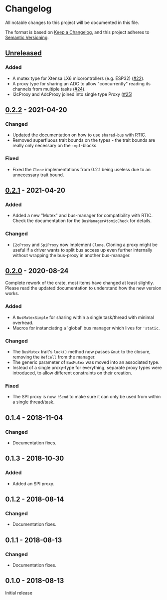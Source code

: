 # Changelog
All notable changes to this project will be documented in this file.

The format is based on [Keep a Changelog](https://keepachangelog.com/en/1.0.0/),
and this project adheres to [Semantic Versioning](https://semver.org/spec/v2.0.0.html).

## [Unreleased]
### Added
- A mutex type for Xtensa LX6 micorontrollers (e.g. ESP32) ([#22]).
- A proxy type for sharing an ADC to allow "concurrently" reading its channels
  from multiple tasks ([#24]).
- I2cProxy and AdcProxy joined into single type Proxy ([#25])

[#22]: https://github.com/rahix/shared-bus/pull/22
[#24]: https://github.com/rahix/shared-bus/pull/24
[#25]: https://github.com/rahix/shared-bus/pull/25


## [0.2.2] - 2021-04-20
### Changed
- Updated the documentation on how to use `shared-bus` with RTIC.
- Removed superfluous trait bounds on the types - the trait bounds are really
  only necessary on the `impl`-blocks.

### Fixed
- Fixed the `Clone` implementations from 0.2.1 being useless due to an
  unnecessary trait bound.


## [0.2.1] - 2021-04-20
### Added
- Added a new "Mutex" and bus-manager for compatibility with RTIC.  Check the
  documentation for the `BusManagerAtomicCheck` for details.

### Changed
- `I2cProxy` and `SpiProxy` now implement `Clone`.  Cloning a proxy might be
  useful if a driver wants to split bus access up even further internally
  without wrapping the bus-proxy in another bus-manager.


## [0.2.0] - 2020-08-24
Complete rework of the crate, most items have changed at least slightly.
Please read the updated documentation to understand how the new version
works.

### Added
- A `BusMutexSimple` for sharing within a single task/thread with minimal
  overhead.
- Macros for instanciating a 'global' bus manager which lives for `'static`.

### Changed
- The `BusMutex` trait's `lock()` method now passes `&mut` to the closure,
  removing the `RefCell` from the manager.
- The generic parameter of `BusMutex` was moved into an associated type.
- Instead of a single proxy-type for everything, separate proxy types were
  introduced, to allow different constraints on their creation.

### Fixed
- The SPI proxy is now `!Send` to make sure it can only be used from
  within a single thread/task.


## 0.1.4 - 2018-11-04
### Changed
- Documentation fixes.


## 0.1.3 - 2018-10-30
### Added
- Added an SPI proxy.


## 0.1.2 - 2018-08-14
### Changed
- Documentation fixes.


## 0.1.1 - 2018-08-13
### Changed
- Documentation fixes.


## 0.1.0 - 2018-08-13
Initial release

[Unreleased]: https://github.com/Rahix/shared-bus/compare/v0.2.2...main
[0.2.2]: https://github.com/Rahix/shared-bus/compare/v0.2.1...v0.2.2
[0.2.1]: https://github.com/Rahix/shared-bus/compare/v0.2.0...v0.2.1
[0.2.0]: https://github.com/Rahix/shared-bus/compare/e24defd5c802...v0.2.0
